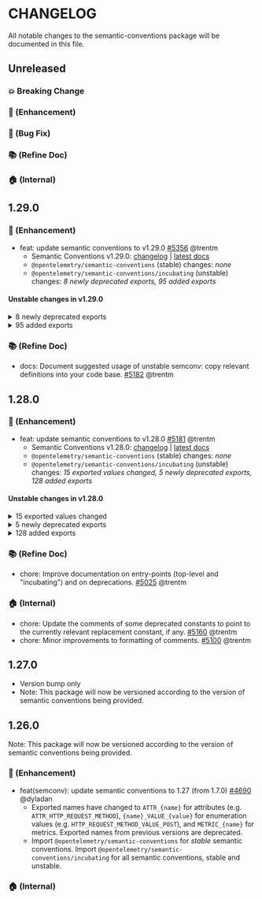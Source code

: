 <!-- markdownlint-disable MD004 -->
# CHANGELOG

All notable changes to the semantic-conventions package will be documented in this file.

## Unreleased

### :boom: Breaking Change

### :rocket: (Enhancement)

### :bug: (Bug Fix)

### :books: (Refine Doc)

### :house: (Internal)

## 1.29.0

### :rocket: (Enhancement)

* feat: update semantic conventions to v1.29.0 [#5356](https://github.com/open-telemetry/opentelemetry-js/pull/5356) @trentm
  * Semantic Conventions v1.29.0:
    [changelog](https://github.com/open-telemetry/semantic-conventions/blob/main/CHANGELOG.md#v1290) |
    [latest docs](https://opentelemetry.io/docs/specs/semconv/)
  * `@opentelemetry/semantic-conventions` (stable) changes: *none*
  * `@opentelemetry/semantic-conventions/incubating` (unstable) changes: *8 newly deprecated exports, 95 added exports*

#### Unstable changes in v1.29.0

<details>
<summary>8 newly deprecated exports</summary>

```js
ATTR_DB_COSMOSDB_OPERATION_TYPE            // db.cosmosdb.operation_type: No replacement at this time.
ATTR_DB_QUERY_PARAMETER                    // (key) => `db.query.parameter.${key}`: Replaced by `db.operation.parameter`.
ATTR_PROCESS_EXECUTABLE_BUILD_ID_PROFILING // process.executable.build_id.profiling: Replaced by `process.executable.build_id.htlhash`
ATTR_VCS_REPOSITORY_CHANGE_ID              // vcs.repository.change.id: Deprecated, use `vcs.change.id` instead.
ATTR_VCS_REPOSITORY_CHANGE_TITLE           // vcs.repository.change.title: Deprecated, use `vcs.change.title` instead.
ATTR_VCS_REPOSITORY_REF_NAME               // vcs.repository.ref.name: Deprecated, use `vcs.ref.head.name` instead.
ATTR_VCS_REPOSITORY_REF_REVISION           // vcs.repository.ref.revision: Deprecated, use `vcs.ref.head.revision` instead.
ATTR_VCS_REPOSITORY_REF_TYPE               // vcs.repository.ref.type: Deprecated, use `vcs.ref.head.type` instead.
```

</details>

<details>
<summary>95 added exports</summary>

```js
METRIC_CONTAINER_UPTIME                               // container.uptime

METRIC_DB_CLIENT_COSMOSDB_ACTIVE_INSTANCE_COUNT       // db.client.cosmosdb.active_instance.count
METRIC_DB_CLIENT_COSMOSDB_OPERATION_REQUEST_CHARGE    // db.client.cosmosdb.operation.request_charge
METRIC_DB_CLIENT_RESPONSE_RETURNED_ROWS               // db.client.response.returned_rows

METRIC_K8S_NODE_NETWORK_ERRORS                        // k8s.node.network.errors
METRIC_K8S_NODE_NETWORK_IO                            // k8s.node.network.io
METRIC_K8S_NODE_UPTIME                                // k8s.node.uptime
METRIC_K8S_POD_NETWORK_ERRORS                         // k8s.pod.network.errors
METRIC_K8S_POD_NETWORK_IO                             // k8s.pod.network.io
METRIC_K8S_POD_UPTIME                                 // k8s.pod.uptime

METRIC_SYSTEM_UPTIME                                  // system.uptime

METRIC_VCS_CHANGE_COUNT                               // vcs.change.count
METRIC_VCS_CHANGE_DURATION                            // vcs.change.duration
METRIC_VCS_CHANGE_TIME_TO_APPROVAL                    // vcs.change.time_to_approval
METRIC_VCS_CONTRIBUTOR_COUNT                          // vcs.contributor.count
METRIC_VCS_REF_COUNT                                  // vcs.ref.count
METRIC_VCS_REF_LINES_DELTA                            // vcs.ref.lines_delta
METRIC_VCS_REF_REVISIONS_DELTA                        // vcs.ref.revisions_delta
METRIC_VCS_REF_TIME                                   // vcs.ref.time
METRIC_VCS_REPOSITORY_COUNT                           // vcs.repository.count

ATTR_DB_COSMOSDB_CONSISTENCY_LEVEL                    // db.cosmosdb.consistency_level
  DB_COSMOSDB_CONSISTENCY_LEVEL_VALUE_BOUNDED_STALENESS // "BoundedStaleness"
  DB_COSMOSDB_CONSISTENCY_LEVEL_VALUE_CONSISTENT_PREFIX // "ConsistentPrefix"
  DB_COSMOSDB_CONSISTENCY_LEVEL_VALUE_EVENTUAL          // "Eventual"
  DB_COSMOSDB_CONSISTENCY_LEVEL_VALUE_SESSION           // "Session"
  DB_COSMOSDB_CONSISTENCY_LEVEL_VALUE_STRONG            // "Strong"
ATTR_DB_COSMOSDB_REGIONS_CONTACTED                    // db.cosmosdb.regions_contacted
ATTR_DB_OPERATION_PARAMETER                           // (key) => `db.operation.parameter.${key}`
ATTR_DB_QUERY_SUMMARY                                 // db.query.summary
ATTR_DB_RESPONSE_RETURNED_ROWS                        // db.response.returned_rows

ATTR_FEATURE_FLAG_CONTEXT_ID                          // feature_flag.context.id
ATTR_FEATURE_FLAG_EVALUATION_ERROR_MESSAGE            // feature_flag.evaluation.error.message
ATTR_FEATURE_FLAG_EVALUATION_REASON                   // feature_flag.evaluation.reason
  FEATURE_FLAG_EVALUATION_REASON_VALUE_CACHED           // "cached"
  FEATURE_FLAG_EVALUATION_REASON_VALUE_DEFAULT          // "default"
  FEATURE_FLAG_EVALUATION_REASON_VALUE_DISABLED         // "disabled"
  FEATURE_FLAG_EVALUATION_REASON_VALUE_ERROR            // "error"
  FEATURE_FLAG_EVALUATION_REASON_VALUE_SPLIT            // "split"
  FEATURE_FLAG_EVALUATION_REASON_VALUE_STALE            // "stale"
  FEATURE_FLAG_EVALUATION_REASON_VALUE_STATIC           // "static"
  FEATURE_FLAG_EVALUATION_REASON_VALUE_TARGETING_MATCH  // "targeting_match"
  FEATURE_FLAG_EVALUATION_REASON_VALUE_UNKNOWN          // "unknown"
ATTR_FEATURE_FLAG_SET_ID                              // feature_flag.set.id
ATTR_FEATURE_FLAG_VERSION                             // feature_flag.version

ATTR_GEN_AI_OPENAI_RESPONSE_SYSTEM_FINGERPRINT        // gen_ai.openai.response.system_fingerprint
GEN_AI_OPERATION_NAME_VALUE_EMBEDDINGS                // "embeddings"
ATTR_GEN_AI_REQUEST_ENCODING_FORMATS                  // gen_ai.request.encoding_formats
GEN_AI_SYSTEM_VALUE_AWS_BEDROCK                       // "aws.bedrock"
GEN_AI_SYSTEM_VALUE_AZ_AI_INFERENCE                   // "az.ai.inference"
GEN_AI_SYSTEM_VALUE_IBM_WATSONX_AI                    // "ibm.watsonx.ai"

ATTR_GEO_CONTINENT_CODE                               // geo.continent.code
  GEO_CONTINENT_CODE_VALUE_AF                           // "AF"
  GEO_CONTINENT_CODE_VALUE_AN                           // "AN"
  GEO_CONTINENT_CODE_VALUE_AS                           // "AS"
  GEO_CONTINENT_CODE_VALUE_EU                           // "EU"
  GEO_CONTINENT_CODE_VALUE_NA                           // "NA"
  GEO_CONTINENT_CODE_VALUE_OC                           // "OC"
  GEO_CONTINENT_CODE_VALUE_SA                           // "SA"
ATTR_GEO_COUNTRY_ISO_CODE                             // geo.country.iso_code
ATTR_GEO_LOCALITY_NAME                                // geo.locality.name
ATTR_GEO_LOCATION_LAT                                 // geo.location.lat
ATTR_GEO_LOCATION_LON                                 // geo.location.lon
ATTR_GEO_POSTAL_CODE                                  // geo.postal_code
ATTR_GEO_REGION_ISO_CODE                              // geo.region.iso_code

ATTR_PROCESS_EXECUTABLE_BUILD_ID_HTLHASH              // process.executable.build_id.htlhash
ATTR_PROCESS_LINUX_CGROUP                             // process.linux.cgroup

ATTR_USER_AGENT_SYNTHETIC_TYPE                        // user_agent.synthetic.type
  USER_AGENT_SYNTHETIC_TYPE_VALUE_BOT                   // "bot"
  USER_AGENT_SYNTHETIC_TYPE_VALUE_TEST                  // "test"

ATTR_VCS_CHANGE_ID                                    // vcs.change.id
ATTR_VCS_CHANGE_STATE                                 // vcs.change.state
  VCS_CHANGE_STATE_VALUE_CLOSED                         // "closed"
  VCS_CHANGE_STATE_VALUE_MERGED                         // "merged"
  VCS_CHANGE_STATE_VALUE_OPEN                           // "open"
  VCS_CHANGE_STATE_VALUE_WIP                            // "wip"
ATTR_VCS_CHANGE_TITLE                                 // vcs.change.title
ATTR_VCS_LINE_CHANGE_TYPE                             // vcs.line_change.type
  VCS_LINE_CHANGE_TYPE_VALUE_ADDED                      // "added"
  VCS_LINE_CHANGE_TYPE_VALUE_REMOVED                    // "removed"
ATTR_VCS_REF_BASE_NAME                                // vcs.ref.base.name
ATTR_VCS_REF_BASE_REVISION                            // vcs.ref.base.revision
ATTR_VCS_REF_BASE_TYPE                                // vcs.ref.base.type
  VCS_REF_BASE_TYPE_VALUE_BRANCH                        // "branch"
  VCS_REF_BASE_TYPE_VALUE_TAG                           // "tag"
ATTR_VCS_REF_HEAD_NAME                                // vcs.ref.head.name
ATTR_VCS_REF_HEAD_REVISION                            // vcs.ref.head.revision
ATTR_VCS_REF_HEAD_TYPE                                // vcs.ref.head.type
  VCS_REF_HEAD_TYPE_VALUE_BRANCH                        // "branch"
  VCS_REF_HEAD_TYPE_VALUE_TAG                           // "tag"
ATTR_VCS_REF_TYPE                                     // vcs.ref.type
  VCS_REF_TYPE_VALUE_BRANCH                             // "branch"
  VCS_REF_TYPE_VALUE_TAG                                // "tag"
ATTR_VCS_REVISION_DELTA_DIRECTION                     // vcs.revision_delta.direction
  VCS_REVISION_DELTA_DIRECTION_VALUE_AHEAD              // "ahead"
  VCS_REVISION_DELTA_DIRECTION_VALUE_BEHIND             // "behind"
```

</details>

### :books: (Refine Doc)

* docs: Document suggested usage of unstable semconv: copy relevant definitions into your code base. [#5182](https://github.com/open-telemetry/opentelemetry-js/pull/5182) @trentm

## 1.28.0

### :rocket: (Enhancement)

* feat: update semantic conventions to v1.28.0 [#5181](https://github.com/open-telemetry/opentelemetry-js/pull/5181) @trentm
  * Semantic Conventions v1.28.0:
    [changelog](https://github.com/open-telemetry/semantic-conventions/blob/main/CHANGELOG.md#v1280) |
    [latest docs](https://opentelemetry.io/docs/specs/semconv/)
  * `@opentelemetry/semantic-conventions` (stable) changes: *none*
  * `@opentelemetry/semantic-conventions/incubating` (unstable) changes: *15 exported values changed, 5 newly deprecated exports, 128 added exports*

#### Unstable changes in v1.28.0

<details>
<summary>15 exported values changed</summary>

```js
DB_COSMOSDB_OPERATION_TYPE_VALUE_BATCH              // "Batch" -> "batch"
DB_COSMOSDB_OPERATION_TYPE_VALUE_CREATE             // "Create" -> "create"
DB_COSMOSDB_OPERATION_TYPE_VALUE_DELETE             // "Delete" -> "delete"
DB_COSMOSDB_OPERATION_TYPE_VALUE_EXECUTE            // "Execute" -> "execute"
DB_COSMOSDB_OPERATION_TYPE_VALUE_EXECUTE_JAVASCRIPT // "ExecuteJavaScript" -> "execute_javascript"
DB_COSMOSDB_OPERATION_TYPE_VALUE_HEAD               // "Head" -> "head"
DB_COSMOSDB_OPERATION_TYPE_VALUE_HEAD_FEED          // "HeadFeed" -> "head_feed"
DB_COSMOSDB_OPERATION_TYPE_VALUE_INVALID            // "Invalid" -> "invalid"
DB_COSMOSDB_OPERATION_TYPE_VALUE_PATCH              // "Patch" -> "patch"
DB_COSMOSDB_OPERATION_TYPE_VALUE_QUERY              // "Query" -> "query"
DB_COSMOSDB_OPERATION_TYPE_VALUE_QUERY_PLAN         // "QueryPlan" -> "query_plan"
DB_COSMOSDB_OPERATION_TYPE_VALUE_READ               // "Read" -> "read"
DB_COSMOSDB_OPERATION_TYPE_VALUE_READ_FEED          // "ReadFeed" -> "read_feed"
DB_COSMOSDB_OPERATION_TYPE_VALUE_REPLACE            // "Replace" -> "replace"
DB_COSMOSDB_OPERATION_TYPE_VALUE_UPSERT             // "Upsert" -> "upsert"
```

</details>

<details>
<summary>5 newly deprecated exports</summary>

```js
METRIC_MESSAGING_CLIENT_PUBLISHED_MESSAGES // messaging.client.published.messages: Replaced by `messaging.client.sent.messages`.
ATTR_ANDROID_STATE                         // android.state: Replaced by `device.app.lifecycle`.
ATTR_DB_COSMOSDB_STATUS_CODE               // db.cosmosdb.status_code: Replaced by `db.response.status_code`.
ATTR_GEN_AI_COMPLETION                     // gen_ai.completion: Removed, no replacement at this time.
ATTR_GEN_AI_PROMPT                         // gen_ai.prompt: Removed, no replacement at this time.
```

</details>

<details>
<summary>128 added exports</summary>

```js
METRIC_CONTAINER_CPU_USAGE                               // container.cpu.usage

METRIC_DOTNET_ASSEMBLY_COUNT                             // dotnet.assembly.count
METRIC_DOTNET_EXCEPTIONS                                 // dotnet.exceptions
METRIC_DOTNET_GC_COLLECTIONS                             // dotnet.gc.collections
METRIC_DOTNET_GC_HEAP_TOTAL_ALLOCATED                    // dotnet.gc.heap.total_allocated
METRIC_DOTNET_GC_LAST_COLLECTION_HEAP_FRAGMENTATION_SIZE // dotnet.gc.last_collection.heap.fragmentation.size
METRIC_DOTNET_GC_LAST_COLLECTION_HEAP_SIZE               // dotnet.gc.last_collection.heap.size
METRIC_DOTNET_GC_LAST_COLLECTION_MEMORY_COMMITTED_SIZE   // dotnet.gc.last_collection.memory.committed_size
METRIC_DOTNET_GC_PAUSE_TIME                              // dotnet.gc.pause.time
METRIC_DOTNET_JIT_COMPILATION_TIME                       // dotnet.jit.compilation.time
METRIC_DOTNET_JIT_COMPILED_IL_SIZE                       // dotnet.jit.compiled_il.size
METRIC_DOTNET_JIT_COMPILED_METHODS                       // dotnet.jit.compiled_methods
METRIC_DOTNET_MONITOR_LOCK_CONTENTIONS                   // dotnet.monitor.lock_contentions
METRIC_DOTNET_PROCESS_CPU_COUNT                          // dotnet.process.cpu.count
METRIC_DOTNET_PROCESS_CPU_TIME                           // dotnet.process.cpu.time
METRIC_DOTNET_PROCESS_MEMORY_WORKING_SET                 // dotnet.process.memory.working_set
METRIC_DOTNET_THREAD_POOL_QUEUE_LENGTH                   // dotnet.thread_pool.queue.length
METRIC_DOTNET_THREAD_POOL_THREAD_COUNT                   // dotnet.thread_pool.thread.count
METRIC_DOTNET_THREAD_POOL_WORK_ITEM_COUNT                // dotnet.thread_pool.work_item.count
METRIC_DOTNET_TIMER_COUNT                                // dotnet.timer.count

METRIC_HW_ENERGY                                         // hw.energy
METRIC_HW_ERRORS                                         // hw.errors
METRIC_HW_POWER                                          // hw.power
METRIC_HW_STATUS                                         // hw.status

METRIC_K8S_NODE_CPU_TIME                                 // k8s.node.cpu.time
METRIC_K8S_NODE_CPU_USAGE                                // k8s.node.cpu.usage
METRIC_K8S_NODE_MEMORY_USAGE                             // k8s.node.memory.usage
METRIC_K8S_POD_CPU_TIME                                  // k8s.pod.cpu.time
METRIC_K8S_POD_CPU_USAGE                                 // k8s.pod.cpu.usage
METRIC_K8S_POD_MEMORY_USAGE                              // k8s.pod.memory.usage

METRIC_MESSAGING_CLIENT_SENT_MESSAGES                    // messaging.client.sent.messages

METRIC_NODEJS_EVENTLOOP_TIME                             // nodejs.eventloop.time

METRIC_PROCESS_UPTIME                                    // process.uptime

METRIC_SYSTEM_DISK_LIMIT                                 // system.disk.limit
METRIC_SYSTEM_FILESYSTEM_LIMIT                           // system.filesystem.limit

ATTR_AZ_NAMESPACE                                        // az.namespace

ATTR_CLOUDFOUNDRY_APP_ID                                 // cloudfoundry.app.id
ATTR_CLOUDFOUNDRY_APP_INSTANCE_ID                        // cloudfoundry.app.instance.id
ATTR_CLOUDFOUNDRY_APP_NAME                               // cloudfoundry.app.name
ATTR_CLOUDFOUNDRY_ORG_ID                                 // cloudfoundry.org.id
ATTR_CLOUDFOUNDRY_ORG_NAME                               // cloudfoundry.org.name
ATTR_CLOUDFOUNDRY_PROCESS_ID                             // cloudfoundry.process.id
ATTR_CLOUDFOUNDRY_PROCESS_TYPE                           // cloudfoundry.process.type
ATTR_CLOUDFOUNDRY_SPACE_ID                               // cloudfoundry.space.id
ATTR_CLOUDFOUNDRY_SPACE_NAME                             // cloudfoundry.space.name
ATTR_CLOUDFOUNDRY_SYSTEM_ID                              // cloudfoundry.system.id
ATTR_CLOUDFOUNDRY_SYSTEM_INSTANCE_ID                     // cloudfoundry.system.instance.id

ATTR_CONTAINER_CSI_PLUGIN_NAME                           // container.csi.plugin.name
ATTR_CONTAINER_CSI_VOLUME_ID                             // container.csi.volume.id

ATTR_DB_RESPONSE_STATUS_CODE                             // db.response.status_code

ATTR_DOTNET_GC_HEAP_GENERATION                           // dotnet.gc.heap.generation
  DOTNET_GC_HEAP_GENERATION_VALUE_GEN0                     // "gen0"
  DOTNET_GC_HEAP_GENERATION_VALUE_GEN1                     // "gen1"
  DOTNET_GC_HEAP_GENERATION_VALUE_GEN2                     // "gen2"
  DOTNET_GC_HEAP_GENERATION_VALUE_LOH                      // "loh"
  DOTNET_GC_HEAP_GENERATION_VALUE_POH                      // "poh"

ATTR_FILE_ACCESSED                                       // file.accessed
ATTR_FILE_ATTRIBUTES                                     // file.attributes
ATTR_FILE_CHANGED                                        // file.changed
ATTR_FILE_CREATED                                        // file.created
ATTR_FILE_FORK_NAME                                      // file.fork_name
ATTR_FILE_GROUP_ID                                       // file.group.id
ATTR_FILE_GROUP_NAME                                     // file.group.name
ATTR_FILE_INODE                                          // file.inode
ATTR_FILE_MODE                                           // file.mode
ATTR_FILE_MODIFIED                                       // file.modified
ATTR_FILE_OWNER_ID                                       // file.owner.id
ATTR_FILE_OWNER_NAME                                     // file.owner.name
ATTR_FILE_SYMBOLIC_LINK_TARGET_PATH                      // file.symbolic_link.target_path

ATTR_GEN_AI_OPENAI_REQUEST_RESPONSE_FORMAT               // gen_ai.openai.request.response_format
  GEN_AI_OPENAI_REQUEST_RESPONSE_FORMAT_VALUE_JSON_OBJECT  // "json_object"
  GEN_AI_OPENAI_REQUEST_RESPONSE_FORMAT_VALUE_JSON_SCHEMA  // "json_schema"
  GEN_AI_OPENAI_REQUEST_RESPONSE_FORMAT_VALUE_TEXT         // "text"
ATTR_GEN_AI_OPENAI_REQUEST_SEED                          // gen_ai.openai.request.seed
ATTR_GEN_AI_OPENAI_REQUEST_SERVICE_TIER                  // gen_ai.openai.request.service_tier
  GEN_AI_OPENAI_REQUEST_SERVICE_TIER_VALUE_AUTO            // "auto"
  GEN_AI_OPENAI_REQUEST_SERVICE_TIER_VALUE_DEFAULT         // "default"
ATTR_GEN_AI_OPENAI_RESPONSE_SERVICE_TIER                 // gen_ai.openai.response.service_tier

ATTR_HW_ID                                               // hw.id
ATTR_HW_NAME                                             // hw.name
ATTR_HW_PARENT                                           // hw.parent
ATTR_HW_STATE                                            // hw.state
  HW_STATE_VALUE_DEGRADED                                  // "degraded"
  HW_STATE_VALUE_FAILED                                    // "failed"
  HW_STATE_VALUE_OK                                        // "ok"
ATTR_HW_TYPE                                             // hw.type
  HW_TYPE_VALUE_BATTERY                                    // "battery"
  HW_TYPE_VALUE_CPU                                        // "cpu"
  HW_TYPE_VALUE_DISK_CONTROLLER                            // "disk_controller"
  HW_TYPE_VALUE_ENCLOSURE                                  // "enclosure"
  HW_TYPE_VALUE_FAN                                        // "fan"
  HW_TYPE_VALUE_GPU                                        // "gpu"
  HW_TYPE_VALUE_LOGICAL_DISK                               // "logical_disk"
  HW_TYPE_VALUE_MEMORY                                     // "memory"
  HW_TYPE_VALUE_NETWORK                                    // "network"
  HW_TYPE_VALUE_PHYSICAL_DISK                              // "physical_disk"
  HW_TYPE_VALUE_POWER_SUPPLY                               // "power_supply"
  HW_TYPE_VALUE_TAPE_DRIVE                                 // "tape_drive"
  HW_TYPE_VALUE_TEMPERATURE                                // "temperature"
  HW_TYPE_VALUE_VOLTAGE                                    // "voltage"

ATTR_K8S_VOLUME_NAME                                     // k8s.volume.name
ATTR_K8S_VOLUME_TYPE                                     // k8s.volume.type
  K8S_VOLUME_TYPE_VALUE_CONFIG_MAP                         // "configMap"
  K8S_VOLUME_TYPE_VALUE_DOWNWARD_API                       // "downwardAPI"
  K8S_VOLUME_TYPE_VALUE_EMPTY_DIR                          // "emptyDir"
  K8S_VOLUME_TYPE_VALUE_LOCAL                              // "local"
  K8S_VOLUME_TYPE_VALUE_PERSISTENT_VOLUME_CLAIM            // "persistentVolumeClaim"
  K8S_VOLUME_TYPE_VALUE_SECRET                             // "secret"

MESSAGING_OPERATION_TYPE_VALUE_SEND                      // "send"

ATTR_NODEJS_EVENTLOOP_STATE                              // nodejs.eventloop.state
  NODEJS_EVENTLOOP_STATE_VALUE_ACTIVE                      // "active"
  NODEJS_EVENTLOOP_STATE_VALUE_IDLE                        // "idle"

ATTR_PROCESS_ARGS_COUNT                                  // process.args_count
ATTR_PROCESS_EXECUTABLE_BUILD_ID_GNU                     // process.executable.build_id.gnu
ATTR_PROCESS_EXECUTABLE_BUILD_ID_GO                      // process.executable.build_id.go
ATTR_PROCESS_EXECUTABLE_BUILD_ID_PROFILING               // process.executable.build_id.profiling
ATTR_PROCESS_TITLE                                       // process.title
ATTR_PROCESS_WORKING_DIRECTORY                           // process.working_directory

ATTR_PROFILE_FRAME_TYPE                                  // profile.frame.type
  PROFILE_FRAME_TYPE_VALUE_CPYTHON                         // "cpython"
  PROFILE_FRAME_TYPE_VALUE_DOTNET                          // "dotnet"
  PROFILE_FRAME_TYPE_VALUE_JVM                             // "jvm"
  PROFILE_FRAME_TYPE_VALUE_KERNEL                          // "kernel"
  PROFILE_FRAME_TYPE_VALUE_NATIVE                          // "native"
  PROFILE_FRAME_TYPE_VALUE_PERL                            // "perl"
  PROFILE_FRAME_TYPE_VALUE_PHP                             // "php"
  PROFILE_FRAME_TYPE_VALUE_RUBY                            // "ruby"
  PROFILE_FRAME_TYPE_VALUE_V8JS                            // "v8js"
```

</details>

### :books: (Refine Doc)

* chore: Improve documentation on entry-points (top-level and "incubating") and on deprecations. [#5025](https://github.com/open-telemetry/opentelemetry-js/issues/5025) @trentm

### :house: (Internal)

* chore: Update the comments of some deprecated constants to point to the currently relevant replacement constant, if any. [#5160](https://github.com/open-telemetry/opentelemetry-js/pull/5160) @trentm
* chore: Minor improvements to formatting of comments. [#5100](https://github.com/open-telemetry/opentelemetry-js/pull/5100) @trentm

## 1.27.0

* Version bump only
* Note: This package will now be versioned according to the version of semantic conventions being provided.

## 1.26.0

Note: This package will now be versioned according to the version of semantic conventions being provided.

### :rocket: (Enhancement)

* feat(semconv): update semantic conventions to 1.27 (from 1.7.0) [#4690](https://github.com/open-telemetry/opentelemetry-js/pull/4690) @dyladan
  * Exported names have changed to `ATTR_{name}` for attributes (e.g. `ATTR_HTTP_REQUEST_METHOD`), `{name}_VALUE_{value}` for enumeration values (e.g. `HTTP_REQUEST_METHOD_VALUE_POST`), and `METRIC_{name}` for metrics. Exported names from previous versions are deprecated.
  * Import `@opentelemetry/semantic-conventions` for *stable* semantic conventions. Import `@opentelemetry/semantic-conventions/incubating` for all semantic conventions, stable and unstable.

### :house: (Internal)
